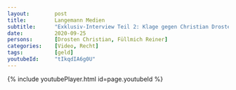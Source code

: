 ```yaml
---
layout:        post
title:         Langemann Medien
subtitle:      "Exklusiv-Interview Teil 2: Klage gegen Christian Drosten. Antworten auf Kritik & neue Entwicklungen"
date:          2020-09-25
persons:       [Drosten Christian, Füllmich Reiner]
categories:    [Video, Recht]
tags:          [geld]
youtubeId:     "tIkqdIA6g0U"
---
```


{% include youtubePlayer.html id=page.youtubeId %}
